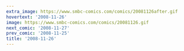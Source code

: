 ```yaml
---
extra_image: https://www.smbc-comics.com/comics/20081126after.gif
hovertext: '2008-11-26'
image: https://www.smbc-comics.com/comics/20081126.gif
next_comic: '2008-11-27'
prev_comic: '2008-11-25'
title: '2008-11-26'
---
```


